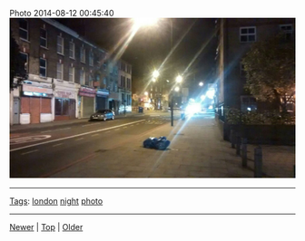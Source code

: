 <!--
title: Photo 2014-08-12 00
date: 2020-06-28T14:51:45.115Z
tags: london, night, photo
-->





Photo 2014-08-12 00:45:40
![](94483495857-0.jpg)

<!--BOTTOM-POST-NAVIGATION-->
---

[Tags](tags.md): [london](tag-london.md) [night](tag-night.md) [photo](tag-photo.md)

---

[Newer](94080388942.md) | [Top](index.md) | [Older](94633761362.md)